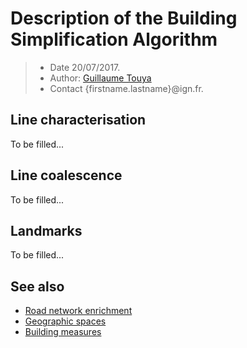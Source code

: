 # Description of the Building Simplification Algorithm

> - Date 20/07/2017.
> - Author: [Guillaume Touya][1]
> - Contact {firstname.lastname}@ign.fr.



Line characterisation
-------------
To be filled...



Line coalescence
-------------
To be filled...


Landmarks
-------------
To be filled...



See also
-------------
- [Road network enrichment][2]
- [Geographic spaces][3]
- [Building measures][4]


[1]: http://recherche.ign.fr/labos/cogit/english/cv.php?prenom=&nom=Touya
[2]: /spatial_analysis/road_enrichment.md
[3]: /spatial_analysis/geographic_spaces.md
[4]: /spatial_analysis/building_measures.md
